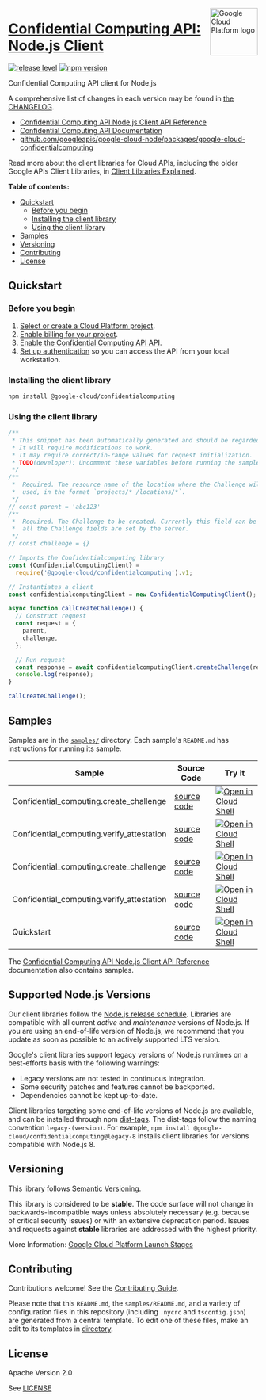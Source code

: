 [//]: # "This README.md file is auto-generated, all changes to this file will be lost."
[//]: # "To regenerate it, use `python -m synthtool`."
<img src="https://avatars2.githubusercontent.com/u/2810941?v=3&s=96" alt="Google Cloud Platform logo" title="Google Cloud Platform" align="right" height="96" width="96"/>

# [Confidential Computing API: Node.js Client](https://github.com/googleapis/google-cloud-node/tree/main/packages/google-cloud-confidentialcomputing)

[![release level](https://img.shields.io/badge/release%20level-stable-brightgreen.svg?style=flat)](https://cloud.google.com/terms/launch-stages)
[![npm version](https://img.shields.io/npm/v/@google-cloud/confidentialcomputing.svg)](https://www.npmjs.org/package/@google-cloud/confidentialcomputing)




Confidential Computing API client for Node.js


A comprehensive list of changes in each version may be found in
[the CHANGELOG](https://github.com/googleapis/google-cloud-node/tree/main/packages/google-cloud-confidentialcomputing/CHANGELOG.md).

* [Confidential Computing API Node.js Client API Reference][client-docs]
* [Confidential Computing API Documentation][product-docs]
* [github.com/googleapis/google-cloud-node/packages/google-cloud-confidentialcomputing](https://github.com/googleapis/google-cloud-node/tree/main/packages/google-cloud-confidentialcomputing)

Read more about the client libraries for Cloud APIs, including the older
Google APIs Client Libraries, in [Client Libraries Explained][explained].

[explained]: https://cloud.google.com/apis/docs/client-libraries-explained

**Table of contents:**


* [Quickstart](#quickstart)
  * [Before you begin](#before-you-begin)
  * [Installing the client library](#installing-the-client-library)
  * [Using the client library](#using-the-client-library)
* [Samples](#samples)
* [Versioning](#versioning)
* [Contributing](#contributing)
* [License](#license)

## Quickstart

### Before you begin

1.  [Select or create a Cloud Platform project][projects].
1.  [Enable billing for your project][billing].
1.  [Enable the Confidential Computing API API][enable_api].
1.  [Set up authentication][auth] so you can access the
    API from your local workstation.

### Installing the client library

```bash
npm install @google-cloud/confidentialcomputing
```


### Using the client library

```javascript
/**
 * This snippet has been automatically generated and should be regarded as a code template only.
 * It will require modifications to work.
 * It may require correct/in-range values for request initialization.
 * TODO(developer): Uncomment these variables before running the sample.
 */
/**
 *  Required. The resource name of the location where the Challenge will be
 *  used, in the format `projects/* /locations/*`.
 */
// const parent = 'abc123'
/**
 *  Required. The Challenge to be created. Currently this field can be empty as
 *  all the Challenge fields are set by the server.
 */
// const challenge = {}

// Imports the Confidentialcomputing library
const {ConfidentialComputingClient} =
  require('@google-cloud/confidentialcomputing').v1;

// Instantiates a client
const confidentialcomputingClient = new ConfidentialComputingClient();

async function callCreateChallenge() {
  // Construct request
  const request = {
    parent,
    challenge,
  };

  // Run request
  const response = await confidentialcomputingClient.createChallenge(request);
  console.log(response);
}

callCreateChallenge();

```



## Samples

Samples are in the [`samples/`](https://github.com/googleapis/google-cloud-node/tree/main/packages/google-cloud-confidentialcomputing/samples) directory. Each sample's `README.md` has instructions for running its sample.

| Sample                      | Source Code                       | Try it |
| --------------------------- | --------------------------------- | ------ |
| Confidential_computing.create_challenge | [source code](https://github.com/googleapis/google-cloud-node/blob/main/packages/google-cloud-confidentialcomputing/samples/generated/v1/confidential_computing.create_challenge.js) | [![Open in Cloud Shell][shell_img]](https://console.cloud.google.com/cloudshell/open?git_repo=https://github.com/googleapis/google-cloud-node&page=editor&open_in_editor=packages/google-cloud-confidentialcomputing/samples/generated/v1/confidential_computing.create_challenge.js,packages/google-cloud-confidentialcomputing/samples/README.md) |
| Confidential_computing.verify_attestation | [source code](https://github.com/googleapis/google-cloud-node/blob/main/packages/google-cloud-confidentialcomputing/samples/generated/v1/confidential_computing.verify_attestation.js) | [![Open in Cloud Shell][shell_img]](https://console.cloud.google.com/cloudshell/open?git_repo=https://github.com/googleapis/google-cloud-node&page=editor&open_in_editor=packages/google-cloud-confidentialcomputing/samples/generated/v1/confidential_computing.verify_attestation.js,packages/google-cloud-confidentialcomputing/samples/README.md) |
| Confidential_computing.create_challenge | [source code](https://github.com/googleapis/google-cloud-node/blob/main/packages/google-cloud-confidentialcomputing/samples/generated/v1alpha1/confidential_computing.create_challenge.js) | [![Open in Cloud Shell][shell_img]](https://console.cloud.google.com/cloudshell/open?git_repo=https://github.com/googleapis/google-cloud-node&page=editor&open_in_editor=packages/google-cloud-confidentialcomputing/samples/generated/v1alpha1/confidential_computing.create_challenge.js,packages/google-cloud-confidentialcomputing/samples/README.md) |
| Confidential_computing.verify_attestation | [source code](https://github.com/googleapis/google-cloud-node/blob/main/packages/google-cloud-confidentialcomputing/samples/generated/v1alpha1/confidential_computing.verify_attestation.js) | [![Open in Cloud Shell][shell_img]](https://console.cloud.google.com/cloudshell/open?git_repo=https://github.com/googleapis/google-cloud-node&page=editor&open_in_editor=packages/google-cloud-confidentialcomputing/samples/generated/v1alpha1/confidential_computing.verify_attestation.js,packages/google-cloud-confidentialcomputing/samples/README.md) |
| Quickstart | [source code](https://github.com/googleapis/google-cloud-node/blob/main/packages/google-cloud-confidentialcomputing/samples/quickstart.js) | [![Open in Cloud Shell][shell_img]](https://console.cloud.google.com/cloudshell/open?git_repo=https://github.com/googleapis/google-cloud-node&page=editor&open_in_editor=packages/google-cloud-confidentialcomputing/samples/quickstart.js,packages/google-cloud-confidentialcomputing/samples/README.md) |



The [Confidential Computing API Node.js Client API Reference][client-docs] documentation
also contains samples.

## Supported Node.js Versions

Our client libraries follow the [Node.js release schedule](https://github.com/nodejs/release#release-schedule).
Libraries are compatible with all current _active_ and _maintenance_ versions of
Node.js.
If you are using an end-of-life version of Node.js, we recommend that you update
as soon as possible to an actively supported LTS version.

Google's client libraries support legacy versions of Node.js runtimes on a
best-efforts basis with the following warnings:

* Legacy versions are not tested in continuous integration.
* Some security patches and features cannot be backported.
* Dependencies cannot be kept up-to-date.

Client libraries targeting some end-of-life versions of Node.js are available, and
can be installed through npm [dist-tags](https://docs.npmjs.com/cli/dist-tag).
The dist-tags follow the naming convention `legacy-(version)`.
For example, `npm install @google-cloud/confidentialcomputing@legacy-8` installs client libraries
for versions compatible with Node.js 8.

## Versioning

This library follows [Semantic Versioning](http://semver.org/).



This library is considered to be **stable**. The code surface will not change in backwards-incompatible ways
unless absolutely necessary (e.g. because of critical security issues) or with
an extensive deprecation period. Issues and requests against **stable** libraries
are addressed with the highest priority.






More Information: [Google Cloud Platform Launch Stages][launch_stages]

[launch_stages]: https://cloud.google.com/terms/launch-stages

## Contributing

Contributions welcome! See the [Contributing Guide](https://github.com/googleapis/google-cloud-node/blob/main/CONTRIBUTING.md).

Please note that this `README.md`, the `samples/README.md`,
and a variety of configuration files in this repository (including `.nycrc` and `tsconfig.json`)
are generated from a central template. To edit one of these files, make an edit
to its templates in
[directory](https://github.com/googleapis/synthtool).

## License

Apache Version 2.0

See [LICENSE](https://github.com/googleapis/google-cloud-node/blob/main/LICENSE)

[client-docs]: https://cloud.google.com/nodejs/docs/reference/confidentialcomputing/latest
[product-docs]: https://cloud.google.com/confidential-computing
[shell_img]: https://gstatic.com/cloudssh/images/open-btn.png
[projects]: https://console.cloud.google.com/project
[billing]: https://support.google.com/cloud/answer/6293499#enable-billing
[enable_api]: https://console.cloud.google.com/flows/enableapi?apiid=confidentialcomputing.googleapis.com
[auth]: https://cloud.google.com/docs/authentication/external/set-up-adc-local
